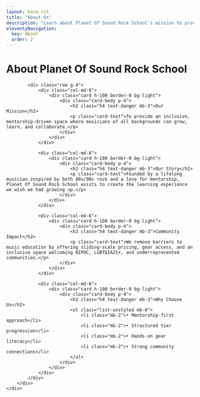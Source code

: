 ```yaml
---
layout: base.njk
title: "About Us"
description: "Learn about Planet Of Sound Rock School's mission to provide inclusive, mentorship-driven music education in London, Ontario"
eleventyNavigation:
  key: About
  order: 2
---
```


<div class="container py-5">
    <div class="row">
        <div class="col-lg-8 mx-auto">
            <h1 class="display-5 text-center text-danger mb-5">About Planet Of Sound Rock School</h1>
            
            <div class="row g-4">
                <div class="col-md-6">
                    <div class="card h-100 border-0 bg-light">
                        <div class="card-body p-4">
                            <h2 class="h4 text-danger mb-3">Our Mission</h2>
                            <p class="card-text">To provide an inclusive, mentorship-driven space where musicians of all backgrounds can grow, learn, and collaborate.</p>
                        </div>
                    </div>
                </div>
                
                <div class="col-md-6">
                    <div class="card h-100 border-0 bg-light">
                        <div class="card-body p-4">
                            <h2 class="h4 text-danger mb-3">Our Story</h2>
                            <p class="card-text">Founded by a lifelong musician inspired by both 80s/90s rock and a love for mentorship, Planet Of Sound Rock School exists to create the learning experience we wish we had growing up.</p>
                        </div>
                    </div>
                </div>
                
                <div class="col-md-6">
                    <div class="card h-100 border-0 bg-light">
                        <div class="card-body p-4">
                            <h2 class="h4 text-danger mb-3">Community Impact</h2>
                            <p class="card-text">We remove barriers to music education by offering sliding-scale pricing, gear access, and an inclusive space welcoming BIPOC, LGBTQIA2S+, and underrepresented communities.</p>
                        </div>
                    </div>
                </div>
                
                <div class="col-md-6">
                    <div class="card h-100 border-0 bg-light">
                        <div class="card-body p-4">
                            <h2 class="h4 text-danger mb-3">Why Choose Us</h2>
                            <ul class="list-unstyled mb-0">
                                <li class="mb-2">• Mentorship-first approach</li>
                                <li class="mb-2">• Structured tier progression</li>
                                <li class="mb-2">• Hands-on gear literacy</li>
                                <li class="mb-2">• Strong community connections</li>
                            </ul>
                        </div>
                    </div>
                </div>
            </div>
        </div>
    </div>
</div>
